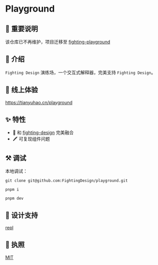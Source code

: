 # Playground

## 🚨 重要说明

该仓库已不再维护，项目迁移至 [fighting-playground](https://github.com/FightingDesign/fighting-design/tree/master/packages/fighting-playground)

## 🤟 介绍

`Fighting Design` 演练场，一个交互式解释器，完美支持 `Fighting Design`。

## 🐳 线上体验

https://tianyuhao.cn/playground

## ✨ 特性

- 🚀 和 [fighting-design](https://github.com/FightingDesign/fighting-design) 完美融合
- 🖍️ 可复现组件问题

## ⚒️ 调试

本地调试：

```shell
git clone git@github.com:FightingDesign/playground.git

pnpm i

pnpm dev
```

## 🙏 设计支持

[repl](https://github.com/vuejs/repl)

## 💬 执照

[MIT](https://github.com/FightingDesign/playground/blob/master/LICENSE)
